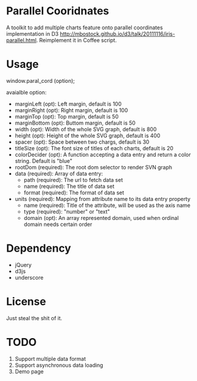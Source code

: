 Parallel Cooridnates
=========================

A toolkit to add multiple charts feature onto parallel coordinates implementation in D3 <http://mbostock.github.io/d3/talk/20111116/iris-parallel.html>. Reimplement it in Coffee script.

Usage
======
window.paral_cord (option);

avaialble option:

* marginLeft (opt): Left margin, default is 100
* marginRight (opt): Right margin, default is 100
* marginTop (opt): Top margin, default is 50
* marginBottom (opt): Buttom margin, default is 50
* width (opt): Width of the whole SVG graph, default is 800
* height (opt): Height of the whole SVG graph, default is 400
* spacer (opt): Space between two chargs, default is 30
* titleSize (opt): The font size of titles of each charts, default is 20
* colorDecider (opt): A function accepting a data entry and return a color string. Default is "blue"
* rootDom (required): The root dom selector to render SVN graph
* data (required): Array of data entry:
  * path (required): The url to fetch data set
  * name (required): The title of data set
  * format (required): The format of data set
* units (required): Mapping from attribute name to its data entry property
  * name (required): Title of the attribute, will be used as the axis name
  * type (required): "number" or "text"
  * domain (opt): An array represented domain, used when ordinal domain needs certain order

Dependency
==============

* jQuery
* d3js
* underscore

License
==============
Just steal the shit of it.

TODO
==============

1. Support multiple data format
2. Support asynchronous data loading
3. Demo page
